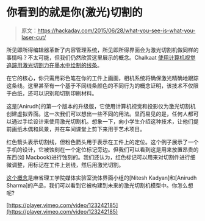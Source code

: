 # 你看到的就是你(激光)切割的

> 原文：<https://hackaday.com/2015/06/28/what-you-see-is-what-you-laser-cut/>

所见即所得编辑器革新了内容管理系统，所见即所得界面会为激光切割机做同样的事情吗？不太可能，但我们仍然欣赏这里展示的概念。Chalkaat [使用计算机视觉追踪用激光切割力在墨水中绘制的线条](https://vimeo.com/123242185)。

在它的核心，你只需用彩色笔在你的工件上画画，相机系统将确保激光精确地跟踪这条线。这里甚至有一个基于不同线条颜色的不同行为的概念证明，该技术不仅限于白纸，还可以识别和切割印刷材料。

这是[Anirudh]的第一个版本的升级版，它使用计算机视觉和投影仪为激光切割机创建虚拟界面。这一次我们可以想出一些不同的用法。显而易见的是，任何人都可以通过手绘设计来使用激光切割机。想象一下，向小学生介绍这种技术，让他们提前画纸木偶和风景，并在车间课堂上剪下来用于艺术项目。

红色箭头表示切割线，但粉色箭头用于表示在工件上的定位。这个例子展示了一个手机的设计，它被蚀刻在一个定位标记旁边。但我们可以看到这是用来放置昂贵的东西(如 Macbook)进行蚀刻的。我们还认为，红色标记可以用来对切割件进行细微调整，用标记在工件上划线，然后用激光切割。

[这个概念](http://chalkaat.sbalabs.co/)是麻省理工学院媒体实验室流体界面小组的[Nitesh Kadyan]和[Anirudh Sharma]的产品，我们可以看到它被构建到未来的激光切割机模型中。你怎么想呢?

[https://player.vimeo.com/video/123242185](https://player.vimeo.com/video/123242185)